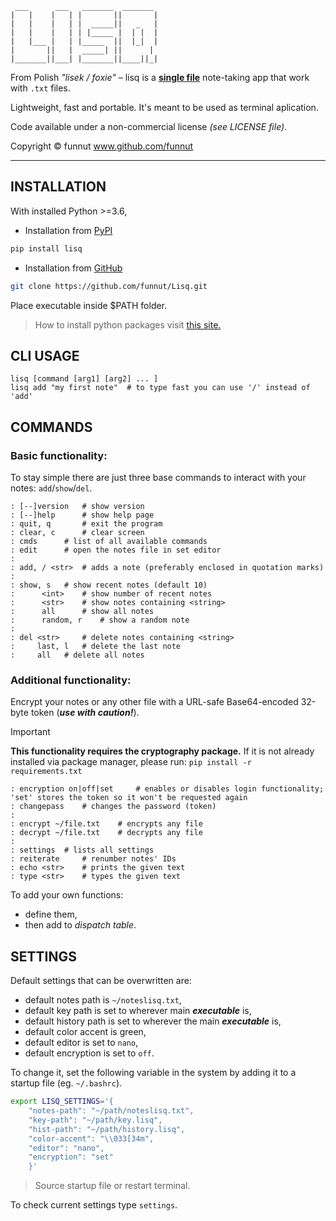 ```
 ___      ___   _______  _______
|   |    |   | |       ||       |
|   |    |   | |  _____||   _   |
|   |    |   | | |_____ |  | |  |
|   |___ |   | |_____  ||  |_|  |
|       ||   |  _____| ||      |
|_______||___| |_______||____||_|
```

From Polish *"lisek / foxie"* – lisq is a [**single file**](https://github.com/funnut/Lisq/blob/main/src/lisq.py) note-taking app that work with `.txt` files.

Lightweight, fast and portable. It's meant to be used as terminal aplication.

Code available under a non-commercial license *(see LICENSE file)*.

Copyright © funnut www.github.com/funnut

---

## INSTALLATION

With installed Python >=3.6,

+ Installation from [PyPI](https://pypi.org/project/lisq/)

```bash
pip install lisq
```
+ Installation from [GitHub](https://github.com/funnut/Lisq.git)

```bash
git clone https://github.com/funnut/Lisq.git
```
Place executable inside $PATH folder.

> How to install python packages visit [this site.](https://packaging.python.org/en/latest/tutorials/installing-packages/)

## CLI USAGE

```
lisq [command [arg1] [arg2] ... ]
lisq add "my first note"  # to type fast you can use '/' instead of 'add'
```

## COMMANDS

### Basic functionality:

To stay simple there are just three base commands to interact with your notes: `add`/`show`/`del`.

```
: [--]version   # show version
: [--]help      # show help page
: quit, q       # exit the program
: clear, c      # clear screen
: cmds      # list of all available commands
: edit      # open the notes file in set editor
:
: add, / <str>  # adds a note (preferably enclosed in quotation marks)
:
: show, s   # show recent notes (default 10)
:      <int>    # show number of recent notes
:      <str>    # show notes containing <string>
:      all      # show all notes
:      random, r    # show a random note
:
: del <str>     # delete notes containing <string>
:     last, l   # delete the last note
:     all   # delete all notes
```

### Additional functionality:

Encrypt your notes or any other file with a URL-safe Base64-encoded 32-byte token (***use with caution!***).
> [!IMPORTANT]
> **This functionality requires the cryptography package.** If it is not already installed via package manager, please run: `pip install -r requirements.txt`

```
: encryption on|off|set     # enables or disables login functionality; 'set' stores the token so it won't be requested again
: changepass    # changes the password (token)
:
: encrypt ~/file.txt    # encrypts any file
: decrypt ~/file.txt    # decrypts any file
:
: settings  # lists all settings
: reiterate     # renumber notes' IDs
: echo <str>    # prints the given text
: type <str>    # types the given text
```
To add your own functions:
   + define them,
   + then add to *dispatch table*.

## SETTINGS

Default settings that can be overwritten are:
   + default notes path is `~/noteslisq.txt`,
   + default key path is set to wherever main ***executable*** is,
   + default history path is set to wherever the main ***executable*** is,
   + default color accent is green,
   + default editor is set to `nano`,
   + default encryption is set to `off`.

To change it, set the following variable in the system by adding it to a startup file (eg. `~/.bashrc`).

```bash
export LISQ_SETTINGS='{
    "notes-path": "~/path/noteslisq.txt",
    "key-path": "~/path/key.lisq",
    "hist-path": "~/path/history.lisq",
    "color-accent": "\\033[34m",
    "editor": "nano",
    "encryption": "set"
    }'
```

> Source startup file or restart terminal.

To check current settings type `settings`.
